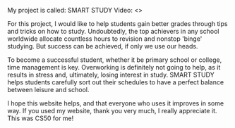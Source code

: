 My project is called: SMART STUDY
Video: <>

For this project, I would like to help students gain better grades through tips and tricks on how to study. Undoubtedly, the top achievers in any school worldwide allocate countless hours to revision and nonstop 'binge' studying. But success can be achieved, if only we use our heads.

To become a successful student, whether it be primary school or college, time management is key. Overworking is definitely not going to help, as it results in stress and, ultimately, losing interest in study. SMART STUDY helps students carefully sort out their schedules to have a perfect balance between leisure and school.

I hope this website helps, and that everyone who uses it improves in some way. If you used my website, thank you very much, I really appreciate it. This was CS50 for me!